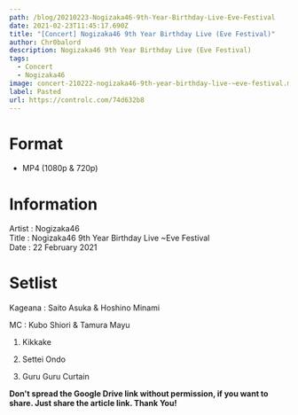 ```yaml
---
path: /blog/20210223-Nogizaka46-9th-Year-Birthday-Live-Eve-Festival
date: 2021-02-23T11:45:17.690Z
title: "[Concert] Nogizaka46 9th Year Birthday Live (Eve Festival)"
author: Chr0balord
description: Nogizaka46 9th Year Birthday Live (Eve Festival)
tags:
  - Concert
  - Nogizaka46
image: concert-210222-nogizaka46-9th-year-birthday-live-~eve-festival.mp4_thumbs.jpg
label: Pasted
url: https://controlc.com/74d632b8
---
```

# Format

* MP4 (1080p & 720p)

# Information

Artist : Nogizaka46\
Title : Nogizaka46 9th Year Birthday Live ~Eve Festival\
Date : 22 February 2021

# Setlist

Kageana : Saito Asuka & Hoshino Minami

MC : Kubo Shiori & Tamura Mayu

01. Kikkake <br>

02. Settei Ondo

03. Guru Guru Curtain

**Don't spread the Google Drive link without permission, if you want to share. Just share the article link. Thank You!**